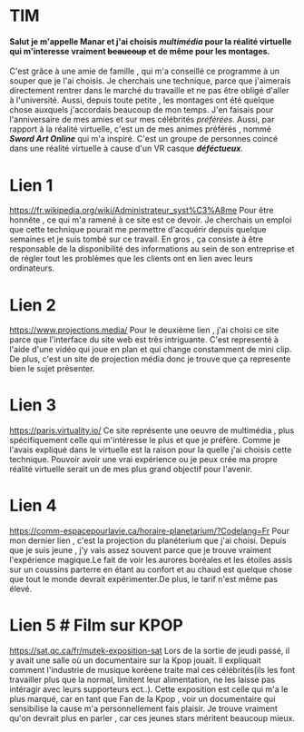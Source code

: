 # TIM
#### Salut je m'appelle Manar et j'ai choisis _multimédia_ pour la réalité virtuelle qui m'interesse vraiment ~~beaucoup~~ et de même pour les montages.
C'est grâce à une amie de famille , qui m'a conseillé ce programme à un souper que je l'ai choisis. 
Je cherchais une technique, parce que j'aimerais directement rentrer dans le marché du travaille et ne pas être obligé d'aller à l'université.
Aussi, depuis toute petite , les montages ont été quelque chose auxquels j'accordais beaucoup de mon temps.
J'en faisais pour l'anniversaire de mes amies et sur mes célébrités _préférées_.
Aussi, par rapport à la réalité virtuelle, c'est un de mes animes préférés , nommé ***Sword Art Online*** qui m'a inspiré.
C'est un groupe de personnes coincé dans une réalité virtuelle à cause d'un VR casque ___déféctueux___.


# Lien 1 #
https://fr.wikipedia.org/wiki/Administrateur_syst%C3%A8me
Pour être honnête , ce qui m'a ramené à ce site est ce devoir. Je cherchais un emploi que cette technique pourait me permettre d'acquérir depuis quelque semaines et je suis tombé sur ce travail. En gros , ça consiste à être responsable de la disponibilité des informations au sein de son entreprise et de régler tout les problèmes que les clients ont en lien avec leurs ordinateurs.

# Lien 2 # 
https://www.projections.media/
Pour le deuxième lien , j'ai choisi ce site parce que l'interface du site web est très intriguante. C'est representé à l'aide d'une vidéo qui joue en plan et qui change constamment de mini clip. De plus, c'est un site de projection média donc je trouve que ça represente bien le sujet présenter.

# Lien 3 #
https://paris.virtuality.io/
Ce site représente une oeuvre de multimédia , plus spécifiquement celle qui m'intéresse le plus et que je préfère. Comme je l'avais expliqué dans le virtuelle est la raison pour la quelle j'ai choisis cette technique. Pouvoir avoir une vrai expérience ou je peux crée ma propre réalité virtuelle serait un de mes plus grand objectif pour l'avenir.

# Lien 4 #
https://comm-espacepourlavie.ca/horaire-planetarium/?Codelang=Fr
Pour mon dernier lien , c'est la projection du planéterium que j'ai choisi. Depuis que je suis jeune , j'y vais assez souvent parce que je trouve vraiment l'expérience magique.Le fait de voir les aurores boréales et les étoiles assis sur un coussins parterre en étant au confort et au chaud est quelque chose que tout le monde devrait expérimenter.De plus, le tarif n'est même pas élevé.

# Lien 5 # Film sur KPOP
https://sat.qc.ca/fr/mutek-exposition-sat
Lors de la sortie de jeudi passé, il y avait une salle où un documentaire sur la Kpop jouait. Il expliquait comment l'industrie de musique koréene traite mal ces célébrités(ils les font travailler plus que la normal, limitent leur alimentation, ne les laisse pas intéragir avec leurs supporteurs ect..). Cette exposition est celle qui m'a le plus marqué, car en tant que Fan de la Kpop , voir un documentaire qui sensibilise la cause m'a personnellement fais plaisir. Je trouve vraiment qu'on devrait plus en parler , car ces jeunes stars méritent beaucoup mieux.
